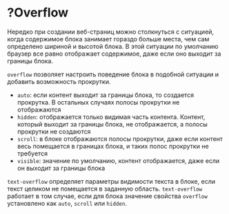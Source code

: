 # ?Overflow

Нередко при создании веб-страниц можно столкнуться с ситуацией, когда содержимое блока занимает гораздо больше места, чем сам определено шириной и высотой блока. В этой ситуации по умолчанию браузер все равно отображает содержимое, даже если оно выходит за границы блока.

`overflow` позволяет настроить поведение блока в подобной ситуации и добавить возможность прокрутки.

* `auto`: если контент выходит за границы блока, то создается прокрутка. В остальных случаях полосы прокрутки не отображаются
* `hidden`: отображается только видимая часть контента. Контент, который выходит за границы блока, не отображается, а полосы прокрутки не создаются
* `scroll`: в блоке отображаются полосы прокрутки, даже если контент весь помещается в границах блока, и таких полос прокрутки не требуется
* `visible`: значение по умолчанию, контент отображается, даже если он выходит за границы блока

`text-overflow` определяет параметры видимости текста в блоке, если текст целиком не помещается в заданную область. `text-overflow` работает в том случае, если для блока значение свойства `overflow` установлено как `auto`, `scroll` или `hidden`.
